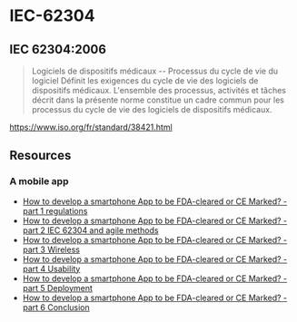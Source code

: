 # IEC-62304

## IEC 62304:2006
> Logiciels de dispositifs médicaux -- Processus du cycle de vie du logiciel
> Définit les exigences du cycle de vie des logiciels de dispositifs médicaux. L'ensemble des processus, activités et tâches décrit dans la présente norme constitue un cadre commun pour les processus du cycle de vie des logiciels de dispositifs médicaux. 

https://www.iso.org/fr/standard/38421.html

## Resources

### A mobile app

- [How to develop a smartphone App to be FDA-cleared or CE Marked? - part 1 regulations](http://blog.cm-dm.com/post/2013/11/08/How-to-develop-a-smartphone-App-to-be-FDA-cleared-or-CE-Marked-part-1)
- [How to develop a smartphone App to be FDA-cleared or CE Marked? - part 2 IEC 62304 and agile methods](http://blog.cm-dm.com/post/2013/12/03/How-to-develop-a-smartphone-App-to-be-FDA-cleared-or-CE-Marked-part-2-IEC-62304-and-agile-methods)
- [How to develop a smartphone App to be FDA-cleared or CE Marked? - part 3 Wireless](http://blog.cm-dm.com/post/2013/11/22/How-to-develop-a-smartphone-App-to-be-FDA-cleared-or-CE-Marked-part-3-Wireless)
- [How to develop a smartphone App to be FDA-cleared or CE Marked? - part 4 Usability](http://blog.cm-dm.com/post/2013/11/29/How-to-develop-a-smartphone-App-to-be-FDA-cleared-or-CE-Marked-part-4-Usability)
- [How to develop a smartphone App to be FDA-cleared or CE Marked? - part 5 Deployment](http://blog.cm-dm.com/post/2014/01/31/How-to-develop-a-smartphone-App-to-be-FDA-cleared-or-CE-Marked-part-5-Deployment)
- [How to develop a smartphone App to be FDA-cleared or CE Marked? - part 6 Conclusion](http://blog.cm-dm.com/post/2014/02/14/How-to-develop-a-smartphone-App-to-be-FDA-cleared-or-CE-Marked-part-6-Conclusion)
